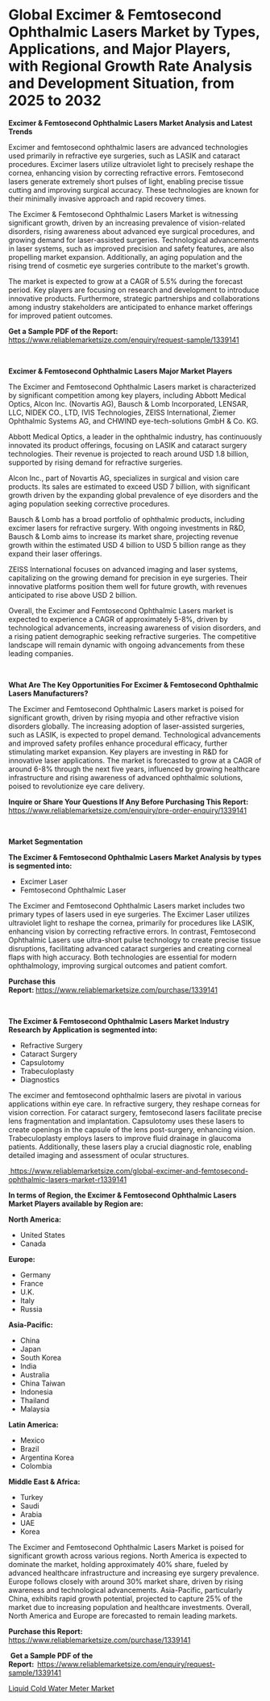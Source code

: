 <p><h1>Global Excimer & Femtosecond Ophthalmic Lasers Market by Types, Applications, and Major Players, with Regional Growth Rate Analysis and Development Situation, from 2025 to 2032</h1></p><p><strong>Excimer & Femtosecond Ophthalmic Lasers Market Analysis and Latest Trends</strong></p>
<p><p>Excimer and femtosecond ophthalmic lasers are advanced technologies used primarily in refractive eye surgeries, such as LASIK and cataract procedures. Excimer lasers utilize ultraviolet light to precisely reshape the cornea, enhancing vision by correcting refractive errors. Femtosecond lasers generate extremely short pulses of light, enabling precise tissue cutting and improving surgical accuracy. These technologies are known for their minimally invasive approach and rapid recovery times.</p><p>The Excimer & Femtosecond Ophthalmic Lasers Market is witnessing significant growth, driven by an increasing prevalence of vision-related disorders, rising awareness about advanced eye surgical procedures, and growing demand for laser-assisted surgeries. Technological advancements in laser systems, such as improved precision and safety features, are also propelling market expansion. Additionally, an aging population and the rising trend of cosmetic eye surgeries contribute to the market's growth.</p><p>The market is expected to grow at a CAGR of 5.5% during the forecast period. Key players are focusing on research and development to introduce innovative products. Furthermore, strategic partnerships and collaborations among industry stakeholders are anticipated to enhance market offerings for improved patient outcomes.</p></p>
<p><strong>Get a Sample PDF of the Report:&nbsp;</strong> <a href="https://www.reliablemarketsize.com/enquiry/request-sample/1339141?utm_campaign=2995&utm_medium=2&utm_source=Github&utm_content=ia&utm_term=27032025&utm_id=excimer-femtosecond-ophthalmic-lasers">https://www.reliablemarketsize.com/enquiry/request-sample/1339141</a></p>
<p>&nbsp;</p>
<p><strong>Excimer & Femtosecond Ophthalmic Lasers Major Market Players</strong></p>
<p><p>The Excimer and Femtosecond Ophthalmic Lasers market is characterized by significant competition among key players, including Abbott Medical Optics, Alcon Inc. (Novartis AG), Bausch & Lomb Incorporated, LENSAR, LLC, NIDEK CO., LTD, IVIS Technologies, ZEISS International, Ziemer Ophthalmic Systems AG, and CHWIND eye-tech-solutions GmbH & Co. KG.</p><p>Abbott Medical Optics, a leader in the ophthalmic industry, has continuously innovated its product offerings, focusing on LASIK and cataract surgery technologies. Their revenue is projected to reach around USD 1.8 billion, supported by rising demand for refractive surgeries.</p><p>Alcon Inc., part of Novartis AG, specializes in surgical and vision care products. Its sales are estimated to exceed USD 7 billion, with significant growth driven by the expanding global prevalence of eye disorders and the aging population seeking corrective procedures.</p><p>Bausch & Lomb has a broad portfolio of ophthalmic products, including excimer lasers for refractive surgery. With ongoing investments in R&D, Bausch & Lomb aims to increase its market share, projecting revenue growth within the estimated USD 4 billion to USD 5 billion range as they expand their laser offerings.</p><p>ZEISS International focuses on advanced imaging and laser systems, capitalizing on the growing demand for precision in eye surgeries. Their innovative platforms position them well for future growth, with revenues anticipated to rise above USD 2 billion.</p><p>Overall, the Excimer and Femtosecond Ophthalmic Lasers market is expected to experience a CAGR of approximately 5-8%, driven by technological advancements, increasing awareness of vision disorders, and a rising patient demographic seeking refractive surgeries. The competitive landscape will remain dynamic with ongoing advancements from these leading companies.</p></p>
<p>&nbsp;</p>
<p><strong>What Are The Key Opportunities For Excimer & Femtosecond Ophthalmic Lasers Manufacturers?</strong></p>
<p><p>The Excimer and Femtosecond Ophthalmic Lasers market is poised for significant growth, driven by rising myopia and other refractive vision disorders globally. The increasing adoption of laser-assisted surgeries, such as LASIK, is expected to propel demand. Technological advancements and improved safety profiles enhance procedural efficacy, further stimulating market expansion. Key players are investing in R&D for innovative laser applications. The market is forecasted to grow at a CAGR of around 6-8% through the next five years, influenced by growing healthcare infrastructure and rising awareness of advanced ophthalmic solutions, poised to revolutionize eye care delivery.</p></p>
<p><strong>Inquire or Share Your Questions If Any Before Purchasing This Report:</strong> <a href="https://www.reliablemarketsize.com/enquiry/pre-order-enquiry/1339141?utm_campaign=2995&utm_medium=2&utm_source=Github&utm_content=ia&utm_term=27032025&utm_id=excimer-femtosecond-ophthalmic-lasers">https://www.reliablemarketsize.com/enquiry/pre-order-enquiry/1339141</a></p>
<p>&nbsp;</p>
<p><strong>Market Segmentation</strong></p>
<p><strong>The Excimer & Femtosecond Ophthalmic Lasers Market Analysis by types is segmented into:</strong></p>
<p><ul><li>Excimer Laser</li><li>Femtosecond Ophthalmic Laser</li></ul></p>
<p><p>The Excimer and Femtosecond Ophthalmic Lasers market includes two primary types of lasers used in eye surgeries. The Excimer Laser utilizes ultraviolet light to reshape the cornea, primarily for procedures like LASIK, enhancing vision by correcting refractive errors. In contrast, Femtosecond Ophthalmic Lasers use ultra-short pulse technology to create precise tissue disruptions, facilitating advanced cataract surgeries and creating corneal flaps with high accuracy. Both technologies are essential for modern ophthalmology, improving surgical outcomes and patient comfort.</p></p>
<p><strong>Purchase this Report:&nbsp;</strong><a href="https://www.reliablemarketsize.com/purchase/1339141?utm_campaign=2995&utm_medium=2&utm_source=Github&utm_content=ia&utm_term=27032025&utm_id=excimer-femtosecond-ophthalmic-lasers">https://www.reliablemarketsize.com/purchase/1339141</a></p>
<p>&nbsp;</p>
<p><strong>The Excimer & Femtosecond Ophthalmic Lasers Market Industry Research by Application is segmented into:</strong></p>
<p><ul><li>Refractive Surgery</li><li>Cataract Surgery</li><li>Capsulotomy</li><li>Trabeculoplasty</li><li>Diagnostics</li></ul></p>
<p><p>The excimer and femtosecond ophthalmic lasers are pivotal in various applications within eye care. In refractive surgery, they reshape corneas for vision correction. For cataract surgery, femtosecond lasers facilitate precise lens fragmentation and implantation. Capsulotomy uses these lasers to create openings in the capsule of the lens post-surgery, enhancing vision. Trabeculoplasty employs lasers to improve fluid drainage in glaucoma patients. Additionally, these lasers play a crucial diagnostic role, enabling detailed imaging and assessment of ocular structures.</p></p>
<p><a href="https://www.reliablemarketsize.com/global-excimer-and-femtosecond-ophthalmic-lasers-market-r1339141?utm_campaign=2995&utm_medium=2&utm_source=Github&utm_content=ia&utm_term=27032025&utm_id=excimer-femtosecond-ophthalmic-lasers">&nbsp;https://www.reliablemarketsize.com/global-excimer-and-femtosecond-ophthalmic-lasers-market-r1339141</a></p>
<p><strong>In terms of Region, the Excimer & Femtosecond Ophthalmic Lasers Market Players available by Region are:</strong></p>
<p>
    <p> <strong> North America: </strong>
        <ul>
            <li>United States</li>
            <li>Canada</li>
        </ul>
        </p> 
    <p> <strong> Europe: </strong>
        <ul>
            <li>Germany</li>
            <li>France</li>
            <li>U.K.</li>
            <li>Italy</li>
            <li>Russia</li>
        </ul>
        </p> 
    <p> <strong> Asia-Pacific: </strong>
        <ul>
            <li>China</li>
            <li>Japan</li>
            <li>South Korea</li>
            <li>India</li>
            <li>Australia</li>
            <li>China Taiwan</li>
            <li>Indonesia</li>
            <li>Thailand</li>
            <li>Malaysia</li>
        </ul>
        </p> 
    <p> <strong> Latin America: </strong>
        <ul>
            <li>Mexico</li>
            <li>Brazil</li>
            <li>Argentina Korea</li>
            <li>Colombia</li>
        </ul>
        </p> 
    <p> <strong> Middle East & Africa: </strong>
        <ul>
            <li>Turkey</li>
            <li>Saudi</li>
            <li>Arabia</li>
            <li>UAE</li>
            <li>Korea</li>
        </ul>
    </p>
    </p>
<p><p>The Excimer and Femtosecond Ophthalmic Lasers Market is poised for significant growth across various regions. North America is expected to dominate the market, holding approximately 40% share, fueled by advanced healthcare infrastructure and increasing eye surgery prevalence. Europe follows closely with around 30% market share, driven by rising awareness and technological advancements. Asia-Pacific, particularly China, exhibits rapid growth potential, projected to capture 25% of the market due to increasing population and healthcare investments. Overall, North America and Europe are forecasted to remain leading markets.</p></p>
<p><strong>Purchase this Report: </strong><a href="https://www.reliablemarketsize.com/purchase/1339141?utm_campaign=2995&utm_medium=2&utm_source=Github&utm_content=ia&utm_term=27032025&utm_id=excimer-femtosecond-ophthalmic-lasers">https://www.reliablemarketsize.com/purchase/1339141</a></p>
<p>&nbsp;<strong>Get a Sample PDF of the Report:&nbsp;&nbsp;</strong><a href="https://www.reliablemarketsize.com/enquiry/request-sample/1339141?utm_campaign=2995&utm_medium=2&utm_source=Github&utm_content=ia&utm_term=27032025&utm_id=excimer-femtosecond-ophthalmic-lasers">https://www.reliablemarketsize.com/enquiry/request-sample/1339141</a></p>
<p><strong></strong></p>
<p><p><a href="https://github.com/sefathlehki/Market-Research-Report-List-1/blob/main/liquid-cold-water-meter-market.md?utm_campaign=2995&utm_medium=2&utm_source=Github&utm_content=ia&utm_term=27032025&utm_id=excimer-femtosecond-ophthalmic-lasers">Liquid Cold Water Meter Market</a></p></p>